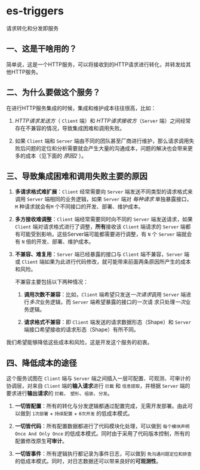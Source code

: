 # es-triggers
请求转化和分发即服务

## 一、这是干啥用的？

简单说，这是一个HTTP服务，可以将接收到的HTTP请求进行转化，并转发给其他HTTP服务。

## 二、为什么要做这个服务？

在进行HTTP服务集成的时候，集成和维护成本往往很高，比如：

1. _HTTP请求发送方_（ `Client` 端）和 _HTTP请求接收方_（`Server` 端）之间经常存在不兼容的情况，导致集成困难和调用失败。

2. 如果 `Client` 端和 `Server` 端由不同的团队甚至厂商进行维护，那么请求调用失败后问题的定位和分析需要就会产生大量的沟通成本，问题的解决也会带来更多的成本（见下面的 *原因2* ）。


## 三、导致集成困难和调用失败主要的原因

1. **多请求格式难扩展**：`Client` 经常需要向 `Server` 端发送不同类型的请求格式来调用 `Server` 端相同的业务逻辑，如果 `Server` 端对 _每种请求_ 单独暴露接口，`M` 种请求就会有`M` 个不同接口的开发、部署、维护成本。

2. **多方接收难调整**：`Client` 端经常需要同时向不同的 `Server` 端发送请求，如果 `Client` 端对请求格式进行了调整，**所有**接收该 `Client` 端请求的 `Server` 端都有可能受到影响，这些Server端可能都需要进行调整，有 `N` 个 `Server` 端就会有 `N` 倍的开发、部署、维护成本。

3. **不兼容、难复用**：`Server` 端已经暴露的接口与 `Client` 端不兼容，`Server` 端或 `Client` 端如果为此进行代码修改，就可能带来前面两条原因所产生的成本和风险。
   
   不兼容主要包括以下两种情况：

   1. **调用次数不兼容**：比如，`Client` 端希望只发送*一次请求*调用 `Server` 端进行*多次*业务逻辑，而 `Server` 端希望暴露的接口的一次请
      求只处理*一次*业务逻辑。

   2. **请求格式不兼容**：即 `Client` 端发送的请求数据形态（Shape）和 `Server` 端接口希望接收的请求形态（Shape）有所不同。

我们希望能够降低这些成本和风险，这是开发这个服务的初衷。

## 四、降低成本的途径

这个服务试图在 `Client` 端与 `Server` 端之间插入一层可配置、可观测、可审计的协调层，对来自 `Client` 端的**输入请求**进行 `拦截` 和 `信息提取`，并根据 `Server` 端的要求进行**输出请求**的 `拦截`、 `塑形`、`组装`、`分发`。

1. **一切皆配置**：所有的转化与分发逻辑都通过配置完成，无需开发部署。由此可以做到 `1次部署` + `持续配置` + `0次开发` 的低成本模式。

2. **一切皆代码**：所有配置数据都进行了代码模块化处理，可以做到 `每个模块声明Once And Only Once` 的低成本模式。同时由于采用了代码版本控制，所有的配置修改原生**可审计**。

3. **一切皆事件**：所有逻辑执行都记录为事件日志，可以做到 `免沟通问题定位和排查` 的低成本模式。同时，对日志数据还可以带来良好的**可观测性**。
